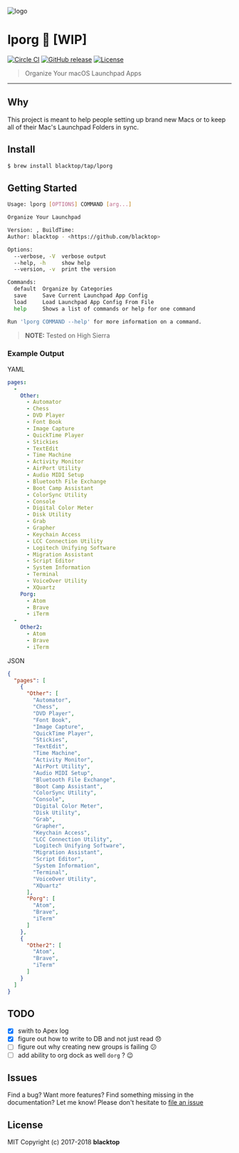![logo](https://github.com/blacktop/lporg/raw/master/porg.jpeg)

# lporg :construction: [WIP]

[![Circle CI](https://circleci.com/gh/blacktop/lporg.png?style=shield)](https://circleci.com/gh/blacktop/lporg) [![GitHub release](https://img.shields.io/github/release/blacktop/lporg.svg)](https://github.com/https://github.com/blacktop/lporg/releases/releases) [![License](http://img.shields.io/:license-mit-blue.svg)](http://doge.mit-license.org)

> Organize Your macOS Launchpad Apps

--------------------------------------------------------------------------------

## Why

This project is meant to help people setting up brand new Macs or to keep all of their Mac's Launchpad Folders in sync.

## Install

```sh
$ brew install blacktop/tap/lporg
```

## Getting Started

```sh
Usage: lporg [OPTIONS] COMMAND [arg...]

Organize Your Launchpad

Version: , BuildTime:
Author: blacktop - <https://github.com/blacktop>

Options:
  --verbose, -V  verbose output
  --help, -h     show help
  --version, -v  print the version

Commands:
  default  Organize by Categories
  save     Save Current Launchpad App Config
  load     Load Launchpad App Config From File
  help     Shows a list of commands or help for one command

Run 'lporg COMMAND --help' for more information on a command.
```

> **NOTE:** Tested on High Sierra

### Example Output

YAML

```yaml
pages:
  -
    Other:
      - Automator
      - Chess
      - DVD Player
      - Font Book
      - Image Capture
      - QuickTime Player
      - Stickies
      - TextEdit
      - Time Machine
      - Activity Monitor
      - AirPort Utility
      - Audio MIDI Setup
      - Bluetooth File Exchange
      - Boot Camp Assistant
      - ColorSync Utility
      - Console
      - Digital Color Meter
      - Disk Utility
      - Grab
      - Grapher
      - Keychain Access
      - LCC Connection Utility
      - Logitech Unifying Software
      - Migration Assistant
      - Script Editor
      - System Information
      - Terminal
      - VoiceOver Utility
      - XQuartz
    Porg:
      - Atom
      - Brave
      - iTerm
  -
    Other2:
      - Atom
      - Brave
      - iTerm
```

JSON

```json
{
  "pages": [
    {
      "Other": [
        "Automator",
        "Chess",
        "DVD Player",
        "Font Book",
        "Image Capture",
        "QuickTime Player",
        "Stickies",
        "TextEdit",
        "Time Machine",
        "Activity Monitor",
        "AirPort Utility",
        "Audio MIDI Setup",
        "Bluetooth File Exchange",
        "Boot Camp Assistant",
        "ColorSync Utility",
        "Console",
        "Digital Color Meter",
        "Disk Utility",
        "Grab",
        "Grapher",
        "Keychain Access",
        "LCC Connection Utility",
        "Logitech Unifying Software",
        "Migration Assistant",
        "Script Editor",
        "System Information",
        "Terminal",
        "VoiceOver Utility",
        "XQuartz"
      ],
      "Porg": [
        "Atom",
        "Brave",
        "iTerm"
      ]
    },
    {
      "Other2": [
        "Atom",
        "Brave",
        "iTerm"
      ]
    }
  ]
}
```

## TODO

- [x] swith to Apex log
- [x] figure out how to write to DB and not just read :disappointed:
- [ ] figure out why creating new groups is failing :confused: 
- [ ] add ability to org dock as well `dorg` ? :wink:

## Issues

Find a bug? Want more features? Find something missing in the documentation? Let me know! Please don't hesitate to [file an issue](https://github.com/blacktop/lporg/issues/new)

## License

MIT Copyright (c) 2017-2018 **blacktop**

